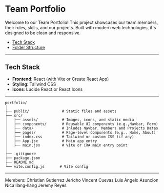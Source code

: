 # Team Portfolio

Welcome to our Team Portfolio! This project showcases our team members, their roles, skills, and our projects. Built with modern web technologies, it's designed to be clean and responsive.

- [Tech Stack](#tech-stack)
- [Folder Structure](#folder-structure)

---

## Tech Stack

- **Frontend**: React (with Vite or Create React App)
- **Styling**: Tailwind CSS
- **Icons**: Lucide React or React Icons

---

```
portfolio/
│
├── public/               # Static files and assets
├── src/
│   ├── assets/           # Images, icons, and static media
│   ├── components/       # Reusable UI components (e.g.,Navbar, Form)
│   ├── data/             # Inludes Navbar, Members and Projects Datas
│   ├── pages/            # Page-level components (e.g., Home, About)
│   ├── index.css         # Tailwind or custom CSS (if any)
│   ├── App.jsx           # Main app entry
│   ├── main.jsx          # Vite or CRA main entry point
│
├── .gitignore
├── package.json
├── README.md
└── vite.config.js       # Vite config
```

---


Members:
Christian Gutierrez
Jericho Vincent Cuevas
Luis Angelo Asuncion
Nica Ilang-Ilang
Jeremy Reyes